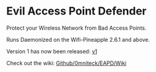 # Evil Access Point Defender
Protect your Wireless Network from Bad Access Points.

Runs Daemonized on the Wifi-Pineapple 2.6.1 and above.

Version 1 has now been released: <a target="_blank" href="https://github.com/0mniteck/EAPD/releases/tag/v1">v1</a>

Check out the wiki: <a target="_blank" href="https://github.com/0mniteck/EAPD/wiki/Wiki">Github/0mniteck/EAPD/Wiki</a>

